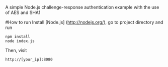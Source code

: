 A simple Node.js challenge-response authentication example with the use of AES and SHA1

#How to run
Install [Node.js] (http://nodejs.org/), go to project directory and run
```
npm install
node index.js
```
Then, visit
```
http://[your_ip]:8080
```
